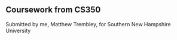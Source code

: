  Coursework from CS350
 ---------------------
 Submitted by me, Matthew Trembley, for Southern New Hampshire University

